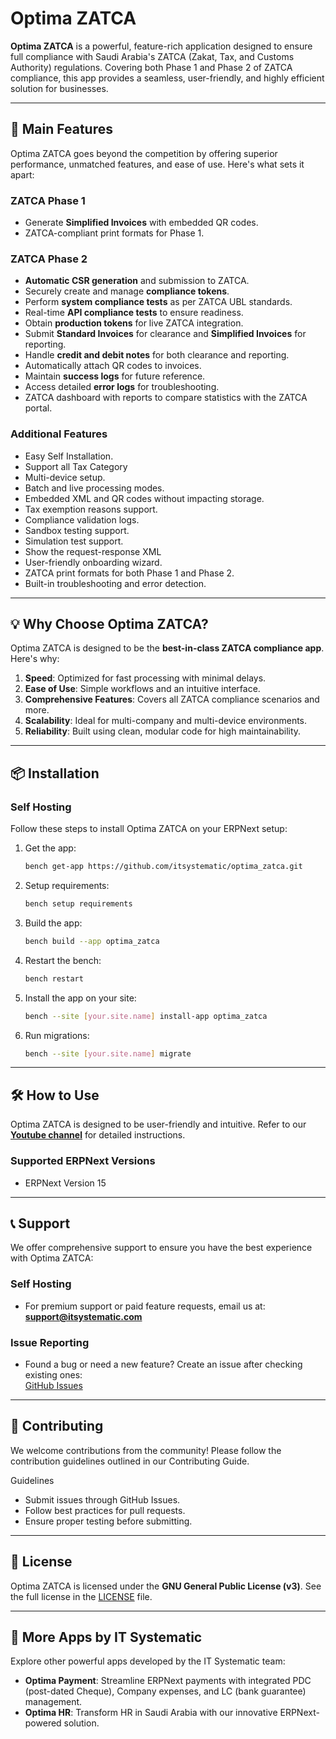 # Optima ZATCA

**Optima ZATCA** is a powerful, feature-rich application designed to ensure full compliance with Saudi Arabia's ZATCA (Zakat, Tax, and Customs Authority) regulations. Covering both Phase 1 and Phase 2 of ZATCA compliance, this app provides a seamless, user-friendly, and highly efficient solution for businesses.

---

## 🚀 Main Features

Optima ZATCA goes beyond the competition by offering superior performance, unmatched features, and ease of use. Here's what sets it apart:

### **ZATCA Phase 1**
- Generate **Simplified Invoices** with embedded QR codes.
- ZATCA-compliant print formats for Phase 1.

### **ZATCA Phase 2**
- **Automatic CSR generation** and submission to ZATCA.
- Securely create and manage **compliance tokens**.
- Perform **system compliance tests** as per ZATCA UBL standards.
- Real-time **API compliance tests** to ensure readiness.
- Obtain **production tokens** for live ZATCA integration.
- Submit **Standard Invoices** for clearance and **Simplified Invoices** for reporting.
- Handle **credit and debit notes** for both clearance and reporting.
- Automatically attach QR codes to invoices.
- Maintain **success logs** for future reference.
- Access detailed **error logs** for troubleshooting.
- ZATCA dashboard with reports to compare statistics with the ZATCA portal.

### **Additional Features**
- Easy Self Installation.
- Support all Tax Category 
- Multi-device setup.
- Batch and live processing modes.
- Embedded XML and QR codes without impacting storage.
- Tax exemption reasons support.
- Compliance validation logs.
- Sandbox testing support.
- Simulation test support.
- Show the request-response XML
- User-friendly onboarding wizard.
- ZATCA print formats for both Phase 1 and Phase 2.
- Built-in troubleshooting and error detection.

---

## 💡 Why Choose Optima ZATCA?

Optima ZATCA is designed to be the **best-in-class ZATCA compliance app**. Here's why:
1. **Speed**: Optimized for fast processing with minimal delays.
2. **Ease of Use**: Simple workflows and an intuitive interface.
3. **Comprehensive Features**: Covers all ZATCA compliance scenarios and more.
4. **Scalability**: Ideal for multi-company and multi-device environments.
5. **Reliability**: Built using clean, modular code for high maintainability.

---

## 📦 Installation


### **Self Hosting**
Follow these steps to install Optima ZATCA on your ERPNext setup:

1. Get the app:
   ```bash
   bench get-app https://github.com/itsystematic/optima_zatca.git
   ```
2. Setup requirements:
   ```bash
   bench setup requirements
   ```
3. Build the app:
   ```bash
   bench build --app optima_zatca
   ```
4. Restart the bench:
   ```bash
   bench restart
   ```
5. Install the app on your site:
   ```bash
   bench --site [your.site.name] install-app optima_zatca
   ```
6. Run migrations:
   ```bash
   bench --site [your.site.name] migrate
   ```

---

## 🛠️ How to Use

Optima ZATCA is designed to be user-friendly and intuitive. Refer to our **[Youtube channel](https://www.youtube.com/@itsystematic)** for detailed instructions.

### Supported ERPNext Versions
- ERPNext Version 15
---

## 📞 Support

We offer comprehensive support to ensure you have the best experience with Optima ZATCA:

### **Self Hosting**
- For premium support or paid feature requests, email us at:  
  **support@itsystematic.com**

### **Issue Reporting**
- Found a bug or need a new feature? Create an issue after checking existing ones:  
  [GitHub Issues](https://github.com/itsystematic/optima_zatca/issues)

---
  
## 🤝 Contributing
We welcome contributions from the community! Please follow the contribution guidelines outlined in our Contributing Guide.

Guidelines
- Submit issues through GitHub Issues.
- Follow best practices for pull requests.
- Ensure proper testing before submitting.
---

## 📜 License

Optima ZATCA is licensed under the **GNU General Public License (v3)**. See the full license in the [LICENSE](https://github.com/itsystematic/optima_zatca/blob/version-15/LICENSE) file.

---

## 📂 More Apps by IT Systematic

Explore other powerful apps developed by the IT Systematic team:

- **Optima Payment**: Streamline ERPNext payments with integrated PDC (post-dated Cheque), Company expenses, and LC (bank guarantee) management.  
- **Optima HR**: Transform HR in Saudi Arabia with our innovative ERPNext-powered solution.  
